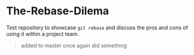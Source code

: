 # The-Rebase-Dilema

Test repository to showcase ```git rebase``` and discuss the pros and cons of using it within a project team.

> added to master once again
> did something